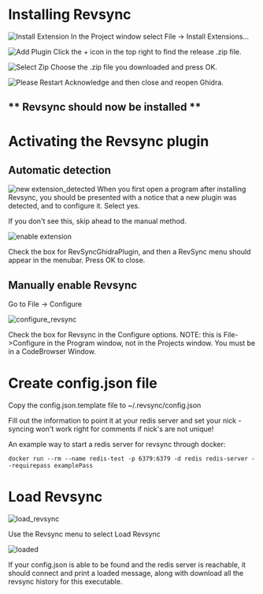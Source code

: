 # Installing Revsync

![Install Extension](/install_guide/install_extensions.png)
In the Project window select File -> Install Extensions...

![Add Plugin](/install_guide/add_plugin.png)
Click the + icon in the top right to find the release .zip file.

![Select Zip](/install_guide/select_extension.png)
Choose the .zip file you downloaded and press OK.

![Please Restart](/install_guide/please_restart.png)
Acknowledge and then close and reopen Ghidra.

## ** Revsync should now be installed **

# Activating the Revsync plugin

## Automatic detection

![new extension_detected](/install_guide/new_extension_detected.png)
When you first open a program after installing Revsync, you should be presented with a notice that a new plugin was detected, and to configure it. Select yes.

If you don't see this, skip ahead to the manual method.

![enable extension](/install_guide/enable_extension.png)

Check the box for RevSyncGhidraPlugin, and then a RevSync menu should appear in the menubar. Press OK to close.

## Manually enable Revsync

Go to File -> Configure

![configure_revsync](/install_guide/file_configure_revsync.png)

Check the box for Revsync in the Configure options. NOTE: this is File->Configure in the Program window, not in the Projects window. You must be in a CodeBrowser Window.

# Create config.json file

Copy the config.json.template file to ~/.revsync/config.json

Fill out the information to point it at your redis server and set your nick - syncing won't work right for comments if nick's are not unique!

An example way to start a redis server for revsync through docker:

    docker run --rm --name redis-test -p 6379:6379 -d redis redis-server --requirepass examplePass

# Load Revsync

![load_revsync](/install_guide/load_revsync.png)

Use the Revsync menu to select Load Revsync

![loaded](/install_guide/loaded.png)

If your config.json is able to be found and the redis server is reachable, it should connect and print a loaded message, along with download all the revsync history for this executable.